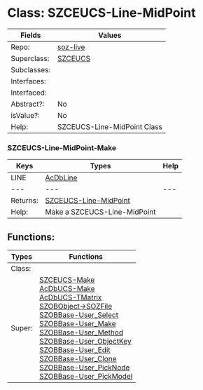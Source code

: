 
# Class:	SZCEUCS-Line-MidPoint

| Fields | Values |
| --------- | --------- |
| Repo: | [soz-live](/repos/soz-live.html) |
| Superclass: | [SZCEUCS](SZCEUCS.html) |
| Subclasses: |  |
| Interfaces: |  |
| Interfaced: |  |
| Abstract?: | No |
| isValue?: | No |
| Help: | SZCEUCS-Line-MidPoint Class |

### SZCEUCS-Line-MidPoint-Make

| Keys | Types | Help |
| --------- | --------- | --------- |
| LINE | [AcDbLine](AcDbLine.html) |  |
| --- | --- | --- |
| Returns: | [SZCEUCS-Line-MidPoint](SZCEUCS-Line-MidPoint.html) |
| Help: | Make a SZCEUCS-Line-MidPoint |


## Functions:

| Types | Functions |
| --------- | --------- |
| Class: |  |
| Super: | [SZCEUCS-Make](SZCEUCS.html) <br> [AcDbUCS-Make](AcDbUCS.html) <br> [AcDbUCS-TMatrix](AcDbUCS.html) <br> [SZOBObject->SOZFile](SZOBObject.html) <br> [SZOBBase-User_Select](SZOBBase.html) <br> [SZOBBase-User_Make](SZOBBase.html) <br> [SZOBBase-User_Method](SZOBBase.html) <br> [SZOBBase-User_ObjectKey](SZOBBase.html) <br> [SZOBBase-User_Edit](SZOBBase.html) <br> [SZOBBase-User_Clone](SZOBBase.html) <br> [SZOBBase-User_PickNode](SZOBBase.html) <br> [SZOBBase-User_PickModel](SZOBBase.html) |


